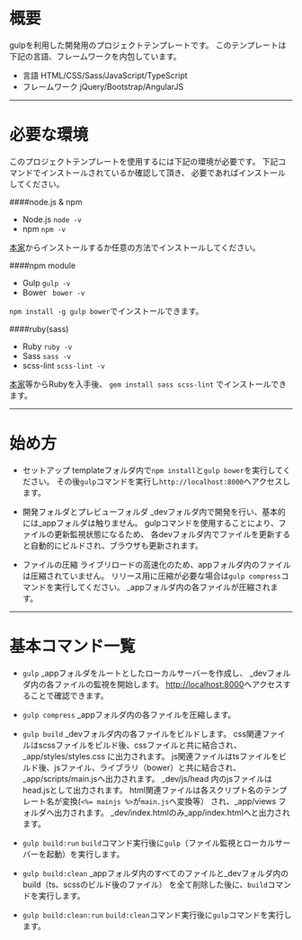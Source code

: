 # 概要
gulpを利用した開発用のプロジェクトテンプレートです。
このテンプレートは下記の言語、フレームワークを内包しています。

- 言語
HTML/CSS/Sass/JavaScript/TypeScript
- フレームワーク
jQuery/Bootstrap/AngularJS

---------------------------------------
# 必要な環境
このプロジェクトテンプレートを使用するには下記の環境が必要です。
下記コマンドでインストールされているか確認して頂き、
必要であればインストールしてください。

####node.js & npm
- Node.js  ```node -v```
- npm  ```npm -v```

[本家](https://nodejs.org/)からインストールするか任意の方法でインストールしてください。

####npm module
- Gulp ```gulp -v```
- Bower ``` bower -v```

```npm install -g gulp bower```でインストールできます。

####ruby(sass)
- Ruby ```ruby -v```
- Sass ```sass -v```
- scss-lint ```scss-lint -v```

[本家](http://rubyinstaller.org/)等からRubyを入手後、
```gem install sass scss-lint``` でインストールできます。

---------------------------------------
# 始め方
- セットアップ
templateフォルダ内で```npm install```と```gulp bower```を実行してください。
その後```gulp```コマンドを実行し```http://localhost:8000```へアクセスします。

- 開発フォルダとプレビューフォルダ
_devフォルダ内で開発を行い、基本的には_appフォルダは触りません。
gulpコマンドを使用することにより、ファイルの更新監視状態になるため、
各devフォルダ内でファイルを更新すると自動的にビルドされ、ブラウザも更新されます。

- ファイルの圧縮
ライブリロードの高速化のため、appフォルダ内のファイルは圧縮されていません。
リリース用に圧縮が必要な場合は```gulp compress```コマンドを実行してください。
_appフォルダ内の各ファイルが圧縮されます。

---------------------------------------
# 基本コマンド一覧
- ```gulp```
_appフォルダをルートとしたローカルサーバーを作成し、
_devフォルダ内の各ファイルの監視を開始します。
[http://localhost:8000](http://localhost:8000)へアクセスすることで確認できます。

- ```gulp compress```
  _appフォルダ内の各ファイルを圧縮します。

- ```gulp build```
_devフォルダ内の各ファイルをビルドします。
css関連ファイルはscssファイルをビルド後、cssファイルと共に結合され、
_app/styles/styles.css に出力されます。
js関連ファイルはtsファイルをビルド後、jsファイル、ライブラリ（bower）と共に結合され、
_app/scripts/main.jsへ出力されます。
_dev/js/head 内のjsファイルはhead.jsとして出力されます。
html関連ファイルは各スクリプト名のテンプレート名が変換(```<%= mainjs %>```が```main.js```へ変換等）
され、_app/views フォルダへ出力されます。
_dev/index.htmlのみ_app/index.htmlへと出力されます。

- ```gulp build:run```
```build```コマンド実行後に```gulp```（ファイル監視とローカルサーバーを起動）を実行します。

- ```gulp build:clean```
_appフォルダ内のすべてのファイルと_devフォルダ内のbuild（ts、scssのビルド後のファイル）
を全て削除した後に、```build```コマンドを実行します。

- ```gulp build:clean:run```
```build:clean```コマンド実行後に```gulp```コマンドを実行します。